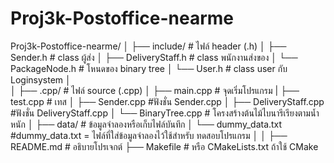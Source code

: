 # Proj3k-Postoffice-nearme

Proj3k-Postoffice-nearme/
│
├── include/                # ไฟล์ header (.h)
│   ├── Sender.h            # class ผู้ส่ง
│   ├── DeliveryStaff.h     # class พนักงานส่งของ
│   └── PackageNode.h       # โหนดของ binary tree
│   └── User.h              # class user กับ Loginsystem
│   
│
├── .cpp/                    # ไฟล์ source (.cpp)
│   ├── main.cpp            # จุดเริ่มโปรแกรม
|   ├── test.cpp            # เทส
│   ├── Sender.cpp          #ฟังชั่น Sender.cpp
│   ├── DeliveryStaff.cpp   #ฟังชั่น DeliveryStaff.cpp
│   └── BinaryTree.cpp      # โครงสร้างต้นไม้ไบนารีเรียงตามน้ำหนัก
│
├── data/                   # ข้อมูลจำลองหรือเก็บไฟล์บันทึก
│   └── dummy_data.txt      #dummy_data.txt = ไฟล์ที่ใส่ข้อมูลจำลองไว้ใช้สำหรับ ทดสอบโปรแกรม 
│
│
├── README.md               # อธิบายโปรเจกต์
├── Makefile                # หรือ CMakeLists.txt ถ้าใช้ CMake